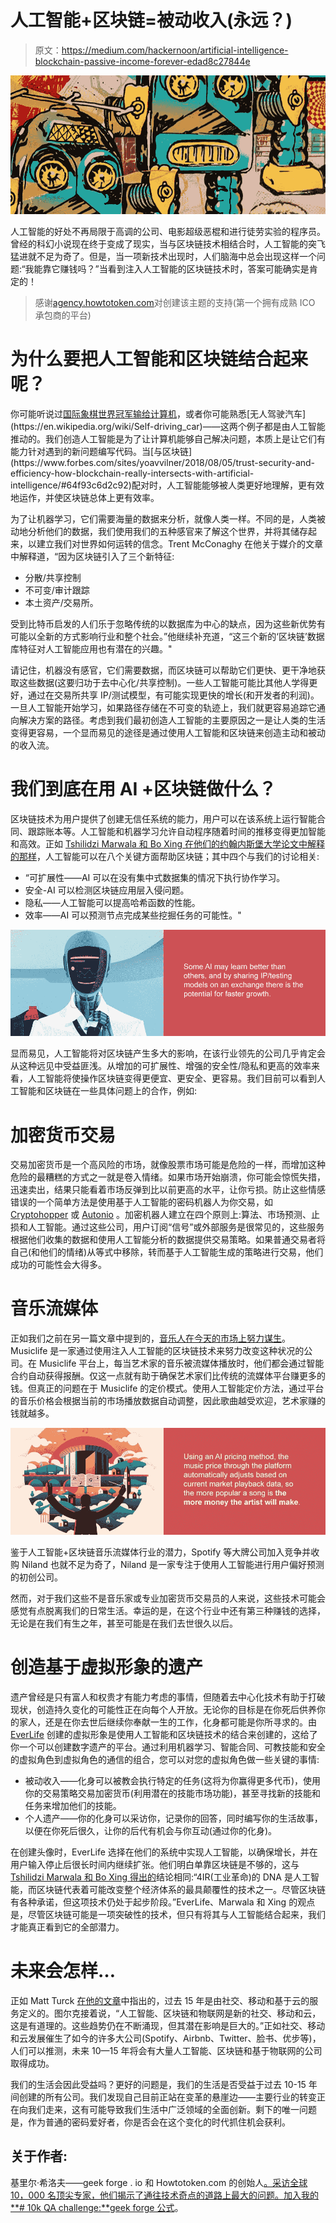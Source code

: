 # 人工智能+区块链=被动收入(永远？)

> 原文：<https://medium.com/hackernoon/artificial-intelligence-blockchain-passive-income-forever-edad8c27844e>

![](img/219a5a355476109d74fb1aa7b074d0c2.png)

人工智能的好处不再局限于高调的公司、电影超级恶棍和进行徒劳实验的程序员。曾经的科幻小说现在终于变成了现实，当与区块链技术相结合时，人工智能的突飞猛进就不足为奇了。但是，当一项新技术出现时，人们脑海中总会出现这样一个问题:“我能靠它赚钱吗？”当看到注入人工智能的区块链技术时，答案可能确实是肯定的！

> 感谢[agency.howtotoken.com](http://agency.howtotoken.com/)对创建该主题的支持(第一个拥有成熟 ICO 承包商的平台)

# 为什么要把人工智能和区块链结合起来呢？

你可能听说过[国际象棋世界冠军输给计算机](https://en.wikipedia.org/wiki/Deep_Blue_(chess_computer))，或者你可能熟悉[无人驾驶汽车](https://en.wikipedia.org/wiki/Self-driving_car)——这两个例子都是由人工智能推动的。我们创造人工智能是为了让计算机能够自己解决问题，本质上是让它们有能力针对遇到的新问题编写代码。当[与区块链](https://www.forbes.com/sites/yoavvilner/2018/08/05/trust-security-and-efficiency-how-blockchain-really-intersects-with-artificial-intelligence/#64f93c6d2c92)配对时，人工智能能够被人类更好地理解，更有效地运作，并使区块链总体上更有效率。

为了让机器学习，它们需要海量的数据来分析，就像人类一样。不同的是，人类被动地分析他们的数据，我们使用我们的五种感官来了解这个世界，并将其储存起来，以建立我们对世界如何运转的信念。Trent McConaghy 在他关于媒介的文章中解释道，“因为区块链引入了三个新特征:

*   分散/共享控制
*   不可变/审计跟踪
*   本土资产/交易所。

受到比特币启发的人们乐于忽略传统的以数据库为中心的缺点，因为这些新优势有可能以全新的方式影响行业和整个社会。”他继续补充道，“这三个新的‘区块链’数据库特征对人工智能应用也有潜在的兴趣。"

请记住，机器没有感官，它们需要数据，而区块链可以帮助它们更快、更干净地获取这些数据(这要归功于去中心化/共享控制)。一些人工智能可能比其他人学得更好，通过在交易所共享 IP/测试模型，有可能实现更快的增长(和开发者的利润)。一旦人工智能开始学习，如果路径存储在不可变的轨迹上，我们就更容易追踪它通向解决方案的路径。考虑到我们最初创造人工智能的主要原因之一是让人类的生活变得更容易，一个显而易见的途径是通过使用人工智能和区块链来创造主动和被动的收入流。

# 我们到底在用 AI +区块链做什么？

区块链技术为用户提供了创建无信任系统的能力，用户可以在该系统上运行智能合同、跟踪账本等。人工智能和机器学习允许自动程序随着时间的推移变得更加智能和高效。正如 [Tshilidzi Marwala 和 Bo Xing 在他们的约翰内斯堡大学论文中解释的那样](https://arxiv.org/ftp/arxiv/papers/1802/1802.04451.pdf)，人工智能可以在八个关键方面帮助区块链；其中四个与我们的讨论相关:

*   “可扩展性——AI 可以在没有集中式数据集的情况下执行协作学习。
*   安全-AI 可以检测区块链应用层入侵问题。
*   隐私——人工智能可以提高哈希函数的性能。
*   效率——AI 可以预测节点完成某些挖掘任务的可能性。"

![](img/17320d14ef5cd4f92829bc027f5056ab.png)

显而易见，人工智能将对区块链产生多大的影响，在该行业领先的公司几乎肯定会从这种远见中受益匪浅。从增加的可扩展性、增强的安全性/隐私和更高的效率来看，人工智能将使操作区块链变得更便宜、更安全、更容易。我们目前可以看到人工智能和区块链在一些具体问题上的合作，例如:

# 加密货币交易

交易加密货币是一个高风险的市场，就像股票市场可能是危险的一样，而增加这种危险的最糟糕的方式之一就是卷入情绪。如果市场开始崩溃，你可能会惊慌失措，迅速卖出，结果只能看着市场反弹到比以前更高的水平，让你亏损。防止这些情感错误的一个简单方法是使用基于人工智能的密码机器人为你交易，如 [Cryptohopper](https://www.cryptohopper.com/) 或 [Autonio](https://auton.io/) 。加密机器人建立在四个原则上:算法、市场预测、止损和人工智能。通过这些公司，用户订阅“信号”或外部服务是很常见的，这些服务根据他们收集的数据和使用人工智能分析的数据提供交易策略。如果普通交易者将自己(和他们的情绪)从等式中移除，转而基于人工智能生成的策略进行交易，他们成功的可能性会大得多。

# 音乐流媒体

正如我们之前在另一篇文章中提到的，[音乐人在今天的市场上努力谋生](https://howtotoken.com/explained/artists-fans-and-where-all-the-money-is-going/)。Musiclife 是一家通过使用注入人工智能的区块链技术来努力改变这种状况的公司。在 Musiclife 平台上，每当艺术家的音乐被流媒体播放时，他们都会通过智能合约自动获得报酬。仅这一点就有助于确保艺术家们比传统的流媒体平台赚更多的钱。但真正的问题在于 Musiclife 的定价模式。使用人工智能定价方法，通过平台的音乐价格会根据当前的市场播放数据自动调整，因此歌曲越受欢迎，艺术家赚的钱就越多。

![](img/704672a29a421eacb3a84a8deb615c36.png)

鉴于人工智能+区块链音乐流媒体行业的潜力，Spotify 等大牌公司加入竞争并收购 Niland 也就不足为奇了，Niland 是一家专注于使用人工智能进行用户偏好预测的初创公司。

然而，对于我们这些不是音乐家或专业加密货币交易员的人来说，这些技术可能会感觉有点脱离我们的日常生活。幸运的是，在这个行业中还有第三种赚钱的选择，无论是在我们有生之年，甚至可能是在我们去世很久以后。

# 创造基于虚拟形象的遗产

遗产曾经是只有富人和权贵才有能力考虑的事情，但随着去中心化技术有助于打破现状，创造持久变化的可能性正在向每个人开放。无论你的目标是在你死后供养你的家人，还是在你去世后继续你奉献一生的工作，化身都可能是你所寻求的。由 [EverLife](https://everlife.ai/) 创建的虚拟形象是使用人工智能和区块链技术的结合来创建的，这给了你一个可以创建数字遗产的平台。通过利用机器学习、智能合同、可教技能和安全的虚拟角色到虚拟角色的通信的组合，您可以对您的虚拟角色做一些关键的事情:

*   被动收入——化身可以被教会执行特定的任务(这将为你赢得更多代币)，使用你的交易策略交易加密货币(利用潜在的技能市场功能)，甚至寻找新的技能和任务来增加他们的技能。
*   个人遗产——你的化身可以采访你，记录你的回答，同时编写你的生活故事，以便在你死后很久，让你的后代有机会与你互动(通过你的化身)。

在创建头像时，EverLife 选择在他们的系统中实现人工智能，以确保增长，并在用户输入停止后很长时间内继续扩张。他们明白单靠区块链是不够的，这与 [Tshilidzi Marwala 和 Bo Xing 得出的](https://arxiv.org/ftp/arxiv/papers/1802/1802.04451.pdf)结论相同:“4IR(工业革命)的 DNA 是人工智能，而区块链代表着可能改变整个经济体系的最具颠覆性的技术之一。尽管区块链有各种承诺，但这项技术仍处于起步阶段。”EverLife、Marwala 和 Xing 的观点是，尽管区块链可能是一项突破性的技术，但只有将其与人工智能结合起来，我们才能真正看到它的全部潜力。

# 未来会怎样…

正如 Matt Turck [在他的文章](http://mattturck.com/ai-blockchain/)中指出的，过去 15 年是由社交、移动和基于云的服务定义的。图尔克接着说，“人工智能、区块链和物联网是新的社交、移动和云，这是有道理的。这些趋势仍在不断涌现，但其潜在影响是巨大的。”正如社交、移动和云发展催生了如今的许多大公司(Spotify、Airbnb、Twitter、脸书、优步等)，人们可以推测，未来 10—15 年将会有大量人工智能、区块链和基于物联网的公司取得成功。

我们的生活会因此受益吗？更好的问题是，我们的生活是否受益于过去 10-15 年间创建的所有公司。我们发现自己目前正站在变革的悬崖边——主要行业的转变正在向我们走来，这有可能导致我们生活中广泛领域的全面创新。剩下的唯一问题是，作为普通的密码爱好者，你是否会在这个变化的时代抓住机会获利。

## 关于作者:

基里尔·希洛夫——geek forge . io 和 Howtotoken.com 的创始人[。采访全球 10，000 名顶尖专家，他们揭示了通往技术奇点的道路上最大的问题。加入我的**# 10k QA challenge:**](http://twitter.com/kirills4ilov)[geek forge 公式](https://formula.geekforge.io/)。